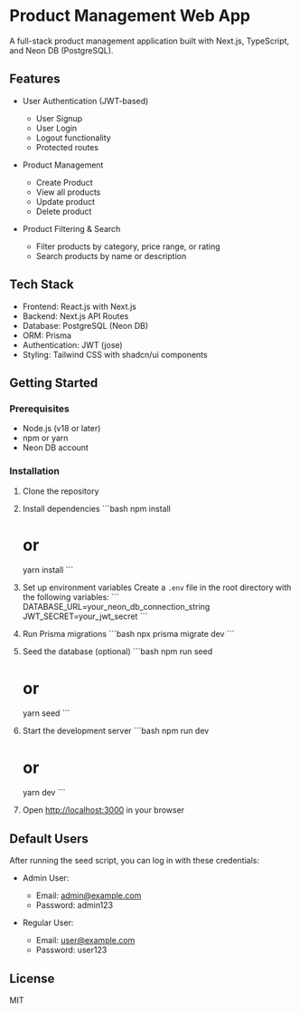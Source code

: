 # Product Management Web App

A full-stack product management application built with Next.js, TypeScript, and Neon DB (PostgreSQL).

## Features

- User Authentication (JWT-based)
  - User Signup
  - User Login
  - Logout functionality
  - Protected routes

- Product Management
  - Create Product
  - View all products
  - Update product
  - Delete product

- Product Filtering & Search
  - Filter products by category, price range, or rating
  - Search products by name or description

## Tech Stack

- Frontend: React.js with Next.js
- Backend: Next.js API Routes
- Database: PostgreSQL (Neon DB)
- ORM: Prisma
- Authentication: JWT (jose)
- Styling: Tailwind CSS with shadcn/ui components

## Getting Started

### Prerequisites

- Node.js (v18 or later)
- npm or yarn
- Neon DB account

### Installation

1. Clone the repository
2. Install dependencies
   \`\`\`bash
   npm install
   # or
   yarn install
   \`\`\`

3. Set up environment variables
   Create a `.env` file in the root directory with the following variables:
   \`\`\`
   DATABASE_URL=your_neon_db_connection_string
   JWT_SECRET=your_jwt_secret
   \`\`\`

4. Run Prisma migrations
   \`\`\`bash
   npx prisma migrate dev
   \`\`\`

5. Seed the database (optional)
   \`\`\`bash
   npm run seed
   # or
   yarn seed
   \`\`\`

6. Start the development server
   \`\`\`bash
   npm run dev
   # or
   yarn dev
   \`\`\`

7. Open [http://localhost:3000](http://localhost:3000) in your browser

## Default Users

After running the seed script, you can log in with these credentials:

- Admin User:
  - Email: admin@example.com
  - Password: admin123

- Regular User:
  - Email: user@example.com
  - Password: user123

## License

MIT
